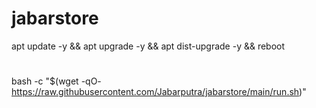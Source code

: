 # jabarstore
apt update -y && apt upgrade -y && apt dist-upgrade -y && reboot
#
bash -c "$(wget -qO- https://raw.githubusercontent.com/Jabarputra/jabarstore/main/run.sh)"
